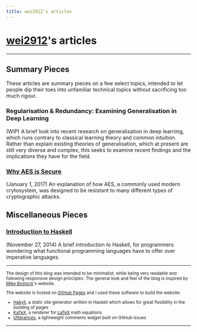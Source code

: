 ```yaml
---
title: wei2912's articles
---
```


# [wei2912](https://github.com/wei2912)'s articles

---

## Summary Pieces

These articles are summary pieces on a few select topics, intended to let people dip
their toes into unfamiliar technical topics without sacrificing too much rigour.

### Regularisation & Redundancy: Examining Generalisation in Deep Learning

(WIP) A brief look into recent research on generalisation in deep learning, which runs
contrary to classical learning theory and common intuition. Rather than explain existing
theories of generalisation, which at present are still very diverse and complex, this
seeks to examine recent findings and the implications they have for the field.

### [Why AES is Secure](/posts/crypto/why-aes-is-secure.html)

(January 1, 2017) An explanation of how AES, a commonly used modern crytosystem, was
designed to be resistant to many different types of cryptographic attacks.

## Miscellaneous Pieces

### [Introduction to Haskell](/posts/haskell/intro-to-haskell.html)

(November 27, 2014) A brief introduction to Haskell, for programmers wondering
what functional programming languages have to offer over imperative languages.

---

<small>

The design of this blog was intended to be minimalist, while being very
readable and following responsive design principles. The general look and feel
of the blog is inspired by [Mike Bostock](https://bost.ocks.org/mike)'s
website.

The website is hosted on [GitHub Pages](https://pages.github.com/) and I used these
software to build the website:

- [Hakyll](https://jaspervdj.be/hakyll), a static site generator written in
  Haskell which allows for great flexibility in the building of pages
- [KaTeX](https://katex.org), a renderer for [LaTeX](https://www.latex-project.org/)
  math equations
- [Utterances](https://utteranc.es/), a lightweight comments widget built on
  GitHub issues

</small>

---
